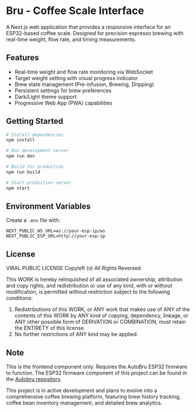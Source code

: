 # Bru - Coffee Scale Interface

A Next.js web application that provides a responsive interface for an ESP32-based coffee scale. Designed for precision espresso brewing with real-time weight, flow rate, and timing measurements.

## Features

- Real-time weight and flow rate monitoring via WebSocket
- Target weight setting with visual progress indicator
- Brew state management (Pre-infusion, Brewing, Dripping)
- Persistent settings for brew preferences
- Dark/Light theme support
- Progressive Web App (PWA) capabilities

## Getting Started

```bash
# Install dependencies
npm install

# Run development server
npm run dev

# Build for production
npm run build

# Start production server
npm start
```

## Environment Variables

Create a `.env` file with:
```
NEXT_PUBLIC_WS_URL=ws://your-esp-ip/ws
NEXT_PUBLIC_ESP_URL=http://your-esp-ip
```

## License

VIRAL PUBLIC LICENSE
Copyleft (ɔ) All Rights Reversed

This WORK is hereby relinquished of all associated ownership, attribution and copy
rights, and redistribution or use of any kind, with or without modification, is
permitted without restriction subject to the following conditions:

1.	Redistributions of this WORK, or ANY work that makes use of ANY of the
	contents of this WORK by ANY kind of copying, dependency, linkage, or ANY
	other possible form of DERIVATION or COMBINATION, must retain the ENTIRETY
	of this license.
2.	No further restrictions of ANY kind may be applied.

## Note

This is the frontend component only. Requires the AutoBru ESP32 firmware to function. The ESP32 firmware component of this project can be found in the [Autobru repository](https://github.com/xvca/autobru).

This project is in active development and plans to evolve into a comprehensive coffee brewing platform, featuring brew history tracking, coffee bean inventory management, and detailed brew analytics.
